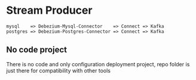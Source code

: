 # Stream Producer

```
mysql    => Debezium-Mysql-Connector    => Connect => Kafka
postgres => Debezium-Postgres-Connector => Connect => Kafka
```

## No code project

There is no code and only configuration deployment project, repo folder is just there for compatibility with other tools
